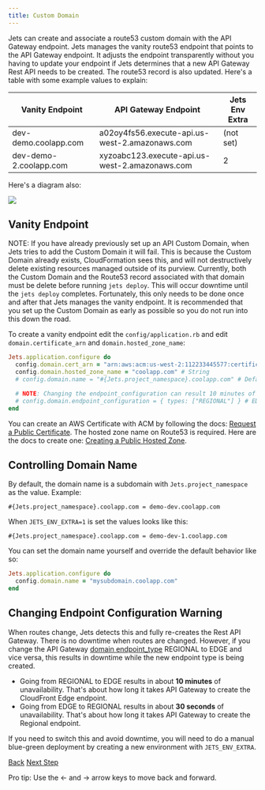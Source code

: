 ```yaml
---
title: Custom Domain
---
```


Jets can create and associate a route53 custom domain with the API Gateway endpoint.  Jets manages the vanity route53 endpoint that points to the API Gateway endpoint.  It adjusts the endpoint transparently without you having to update your endpoint if Jets determines that a new API Gateway Rest API needs to be created. The route53 record is also updated. Here's a table with some example values to explain:

Vanity Endpoint | API Gateway Endpoint | Jets Env Extra
--- | --- | ---
dev-demo.coolapp.com | a02oy4fs56.execute-api.us-west-2.amazonaws.com | (not set)
dev-demo-2.coolapp.com | xyzoabc123.execute-api.us-west-2.amazonaws.com | 2

Here's a diagram also:

![](/img/docs/jets-vanity-endpoint.png)

## Vanity Endpoint

NOTE: If you have already previously set up an API Custom Domain, when Jets tries to add the Custom Domain it will fail. This is because the Custom Domain already exists, CloudFormation sees this, and will not destructively delete existing resources managed outside of its purview. Currently, both the Custom Domain and the Route53 record associated with that domain must be delete before running `jets deploy`. This will occur downtime until the `jets deploy` completes. Fortunately, this only needs to be done once and after that Jets manages the vanity endpoint.  It is recommended that you set up the Custom Domain as early as possible so you do not run into this down the road.

To create a vanity endpoint edit the `config/application.rb` and edit `domain.certificate_arn` and `domain.hosted_zone_name`:

```ruby
Jets.application.configure do
  config.domain.cert_arn = "arn:aws:acm:us-west-2:112233445577:certificate/8d8919ce-a710-4050-976b-b33da991e7e8" # String
  config.domain.hosted_zone_name = "coolapp.com" # String
  # config.domain.name = "#{Jets.project_namespace}.coolapp.com" # Default is the example convention

  # NOTE: Changing the endpoint_configuration can result 10 minutes of downtime if going from REGIONAL to EDGE
  # config.domain.endpoint_configuration = { types: ["REGIONAL"] } # EDGE or REGIONAL
end
```

You can create an AWS Certificate with ACM by following the docs: [Request a Public Certificate](https://docs.aws.amazon.com/acm/latest/userguide/gs-acm-request-public.html). The hosted zone name on Route53 is required. Here are the docs to create one: [Creating a Public Hosted Zone](https://docs.aws.amazon.com/Route53/latest/DeveloperGuide/CreatingHostedZone.html).

## Controlling Domain Name

By default, the domain name is a subdomain with `Jets.project_namespace` as the value. Example:

    #{Jets.project_namespace}.coolapp.com = demo-dev.coolapp.com

When `JETS_ENV_EXTRA=1` is set the values looks like this:

    #{Jets.project_namespace}.coolapp.com = demo-dev-1.coolapp.com

You can set the domain name yourself and override the default behavior like so:

```ruby
Jets.application.configure do
  config.domain.name = "mysubdomain.coolapp.com"
end
```

## Changing Endpoint Configuration Warning

When routes change, Jets detects this and fully re-creates the Rest API Gateway. There is no downtime when routes are changed. However, if you change the API Gateway [domain endpoint_type](https://docs.aws.amazon.com/AWSCloudFormation/latest/UserGuide/aws-properties-apigateway-domainname-endpointconfiguration.html) REGIONAL to EDGE and vice versa, this results in downtime while the new endpoint type is being created.

* Going from REGIONAL to EDGE results in about **10 minutes** of unavailability. That's about how long it takes API Gateway to create the CloudFront Edge endpoint.
* Going from EDGE to REGIONAL results in about **30 seconds** of unavailability. That's about how long it takes API Gateway to create the Regional endpoint.

If you need to switch this and avoid downtime, you will need to do a manual blue-green deployment by creating a new environment with `JETS_ENV_EXTRA`.


<a id="prev" class="btn btn-basic" href="{% link _docs/routing-authorization.md %}">Back</a>
<a id="next" class="btn btn-primary" href="{% link _docs/cors-support.md %}">Next Step</a>
<p class="keyboard-tip">Pro tip: Use the <- and -> arrow keys to move back and forward.</p>
